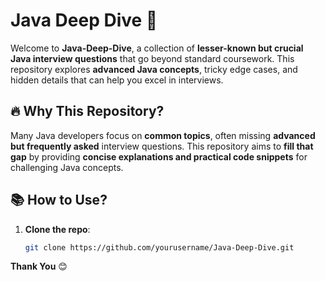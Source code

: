# Java Deep Dive 🚀  

Welcome to **Java-Deep-Dive**, a collection of **lesser-known but crucial Java interview questions** that go beyond standard coursework. This repository explores **advanced Java concepts**, tricky edge cases, and hidden details that can help you excel in interviews.  

## 🔥 Why This Repository?  
Many Java developers focus on **common topics**, often missing **advanced but frequently asked** interview questions. This repository aims to **fill that gap** by providing **concise explanations and practical code snippets** for challenging Java concepts.  

## 📚 How to Use?  
1. **Clone the repo**:  
   ```bash
   git clone https://github.com/yourusername/Java-Deep-Dive.git

**Thank You** 😊

